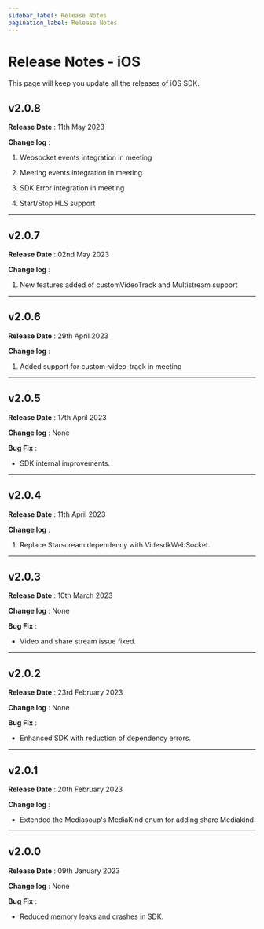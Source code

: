 ```yaml
---
sidebar_label: Release Notes
pagination_label: Release Notes
---
```


# Release Notes - iOS

This page will keep you update all the releases of iOS SDK.

## v2.0.8

**Release Date** : 11th May 2023

**Change log** :

1.  Websocket events integration in meeting

2.  Meeting events integration in meeting

3.  SDK Error integration in meeting

4.  Start/Stop HLS support

---

## v2.0.7

**Release Date** : 02nd May 2023

**Change log** :

1.  New features added of customVideoTrack and Multistream support

---

## v2.0.6

**Release Date** : 29th April 2023

**Change log** :

1.  Added support for custom-video-track in meeting

---

## v2.0.5

**Release Date** : 17th April 2023

**Change log** : None

**Bug Fix** :

- SDK internal improvements.

---

## v2.0.4

**Release Date** : 11th April 2023

**Change log** :

1.  Replace Starscream dependency with VidesdkWebSocket.

---

## v2.0.3

**Release Date** : 10th March 2023

**Change log** : None

**Bug Fix** :

- Video and share stream issue fixed.

---

## v2.0.2

**Release Date** : 23rd February 2023

**Change log** : None

**Bug Fix** :

- Enhanced SDK with reduction of dependency errors.

---

## v2.0.1

**Release Date** : 20th February 2023

**Change log** :

- Extended the Mediasoup's MediaKind enum for adding share Mediakind.

---

## v2.0.0

**Release Date** : 09th January 2023

**Change log** : None

**Bug Fix** :

- Reduced memory leaks and crashes in SDK.

